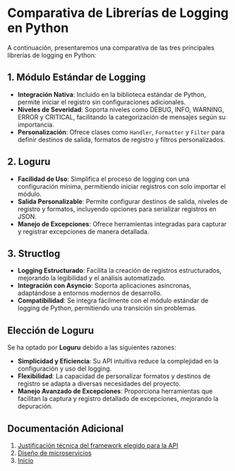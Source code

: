 # Comparativa de Librerías de Logging en Python

A continuación, presentaremos una comparativa de las tres principales librerías de logging en Python:

## 1. Módulo Estándar de Logging

- **Integración Nativa**: Incluido en la biblioteca estándar de Python, permite iniciar el registro sin configuraciones adicionales.
- **Niveles de Severidad**: Soporta niveles como DEBUG, INFO, WARNING, ERROR y CRITICAL, facilitando la categorización de mensajes según su importancia.
- **Personalización**: Ofrece clases como `Handler`, `Formatter` y `Filter` para definir destinos de salida, formatos de registro y filtros personalizados.

## 2. Loguru

- **Facilidad de Uso**: Simplifica el proceso de logging con una configuración mínima, permitiendo iniciar registros con solo importar el módulo.
- **Salida Personalizable**: Permite configurar destinos de salida, niveles de registro y formatos, incluyendo opciones para serializar registros en JSON.
- **Manejo de Excepciones**: Ofrece herramientas integradas para capturar y registrar excepciones de manera detallada.

## 3. Structlog

- **Logging Estructurado**: Facilita la creación de registros estructurados, mejorando la legibilidad y el análisis automatizado.
- **Integración con Asyncio**: Soporta aplicaciones asíncronas, adaptándose a entornos modernos de desarrollo.
- **Compatibilidad**: Se integra fácilmente con el módulo estándar de logging de Python, permitiendo una transición sin problemas.

## Elección de Loguru

Se ha optado por **Loguru** debido a las siguientes razones:

- **Simplicidad y Eficiencia**: Su API intuitiva reduce la complejidad en la configuración y uso del logging.
- **Flexibilidad**: La capacidad de personalizar formatos y destinos de registro se adapta a diversas necesidades del proyecto.
- **Manejo Avanzado de Excepciones**: Proporciona herramientas que facilitan la captura y registro detallado de excepciones, mejorando la depuración.

## Documentación Adicional
1. [Justificación técnica del framework elegido para la API](../hito1/tecnologies.md)
2. [Diseño de microservicios](../hito3.md)
3. [Inicio](../README.md)
